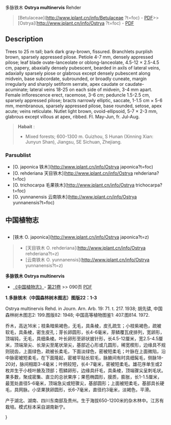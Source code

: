多脉铁木 **Ostrya multinervis** Rehder

> [Betulaceae](http://www.iplant.cn/info/Betulaceae ?t=foc) - [PDF](http://iplant.cn/foc/pdf/Betulaceae.pdf)>>[Ostrya](http://www.iplant.cn/info/Ostrya ?t=foc) - [PDF](http://www.iplant.cn/foc/pdf/Ostrya.pdf)

## Description

Trees to 25 m tall; bark dark gray-brown, fissured. Branchlets purplish brown, sparsely appressed pilose. Petiole 4-7 mm, densely appressed pilose; leaf blade ovate-lanceolate or oblong-lanceolate, 4.5-12 ×  2.5-4.5 cm, papery, abaxially densely pubescent, bearded in axils of lateral veins, adaxially sparsely piose or glabrous except densely pubescent along midvein, base subcordate, subrounded, or broadly cuneate, margin irregularly and sharply setiform serrate, apex caudate or caudate-acuminate; lateral veins 18-25 on each side of midvein, 3-4 mm apart. Female inflorescence erect, racemose, 3-6 cm; peduncle 1.5-2.5 cm, sparsely appressed pilose; bracts narrowly elliptic, saccate, 1-1.5 cm ×  5-6 mm, membranous, sparsely appressed pilose, base rounded, setose, apex acute; veins reticulate. Nutlet light brown, ovoid-ellipsoid, 5-7 ×  2-3 mm, glabrous except villous at apex, ribbed. Fl. May-Jun, fr. Jul-Aug.

> **Habait** : 
>* Mixed forests; 600-1300 m. Guizhou, S Hunan (Xinning Xian: Junyun Shan), Jiangsu, SE Sichuan, Zhejiang.

### Parsublist

* [O.  japonica  铁木](http://www.iplant.cn/info/Ostrya japonica?t=foc)
* [O.  rehderiana  天目铁木](http://www.iplant.cn/info/Ostrya rehderiana?t=foc)
* [O.  trichocarpa  毛果铁木](http://www.iplant.cn/info/Ostrya trichocarpa?t=foc)
* [O.  yunnanensis  云南铁木](http://www.iplant.cn/info/Ostrya yunnanensis?t=foc)

## 中国植物志

## 
* [铁木  O.  japonica](http://www.iplant.cn/info/Ostrya japonica?t=z)
> * [天目铁木  O.  rehderiana](http://www.iplant.cn/info/Ostrya rehderiana?t=z)
> * [云南铁木  O.  yunnanensis](http://www.iplant.cn/info/Ostrya yunnanensis?t=z)

**多脉铁木 Ostrya multinervis**

* [《中国植物志》](http://www.iplant.cn/frps)- [第21卷](http://www.iplant.cn/frps/vol/21) >> 090页 [PDF](http://www.iplant.cn/frps/pdf/21/090.pdf)

**1.多脉铁木（中国森林树木图志）图版22：1-3**

Ostrya multinervis Rehd. in Journ. Arn. Arb. 19: 71. t. 217. 1938; 胡先骕, 中国森林树木图志2: 199.图版82: 1948; 中国高等植物图鉴1: 407.图814. 1972.

乔木，高达16米；枝条暗紫褐色，无毛，具条棱，皮孔疏生；小枝紫褐色，疏被软毛，具条棱，密生皮孔；芽长卵圆形，长4-6毫米，芽鳞覆瓦疣排列，宽卵形，顶端钝，无毛，具细条棱。叶长卵形至卵状披针形，长4.5-12厘米，宽2.5-4.5厘米，顶端渐尖、长渐尖至尾状渐尖，基部近心形或几圆形，稀宽楔形，边缘具不规则锐齿，上面绿色，疏被长柔毛，下面淡绿色，密被短柔毛；叶脉在上面微陷，沿中脉密被短柔毛，在下面隆起，密被平贴长软毛，脉腋间有时具细髯毛，侧脉18-20对，脉间相距3-4毫米；叶柄较短，长4-7毫米，密被短柔毛。雄花序单生或2枚并生于小枝叶腋及顶部；苞鳞卵形，边缘具纤毛，具条棱，顶端骤尖呈刺毛状。果多数，聚成密集、直立的总状果序；果苞椭圆形，膜质，膨胀，长1-1.5厘米，最宽处直径5-6毫米，顶端急尖或短骤尖，基部圆形；上面被短柔毛，基部具长硬毛，具网脉。小坚果狭卵圆形，长6-7毫米，直径约3毫米，淡褐色，平滑。

产于湖北、湖南、四川东南部及贵州。生于海拔650-1200米的杂木林中。江苏有栽培。模式标本采自湖南新宁。

}